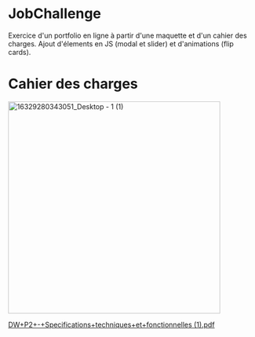 # JobChallenge

Exercice d'un portfolio en ligne à partir d'une maquette et d'un cahier des charges. Ajout d'élements en JS (modal et slider) et d'animations (flip cards).

# Cahier des charges

<img width="432" alt="16329280343051_Desktop - 1 (1)" src="https://user-images.githubusercontent.com/101201234/167083273-4f11ee57-f452-4baa-b922-487c7b568033.png">

[DW+P2+-+Specifications+techniques+et+fonctionnelles (1).pdf](https://github.com/ChristopherSemard/JobChallenge/files/8638178/DW%2BP2%2B-%2BSpecifications%2Btechniques%2Bet%2Bfonctionnelles.1.pdf)
